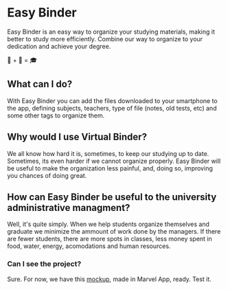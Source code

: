 # Easy Binder

Easy Binder is an easy way to organize your studying materials, making it
better to study more efficiently. Combine our way to organize to your dedication
and achieve your degree.

:iphone: + :notebook: = :mortar_board:

## What can I do?

With Easy Binder you can add the files downloaded to your smartphone to the
app, defining subjects, teachers, type of file (notes, old tests, etc) and some
other tags to organize them. 

## Why would I use Virtual Binder?

We all know how hard it is, sometimes, to keep our studying up to date.
Sometimes, its even harder if we cannot organize properly. Easy Binder will
be useful to make the organization less painful, and, doing so, improving you
chances of doing great.

## How can Easy Binder be useful to the university administrative managment?

Well, it's quite simply. When we help students organize themselves and graduate
we minimize the ammount of work done by the managers. If there are fewer students,
there are more spots in classes, less money spent in food, water, energy, acomodations
and human resources. 

### Can I see the project?

Sure. For now, we have this [mockup](https://marvelapp.com/cbhjedh/screen/60637104), made in Marvel App, ready. Test it.
